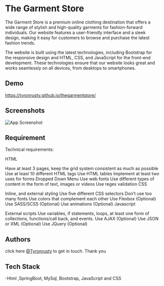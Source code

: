 # 
# The Garment Store

The Garment Store is a premium online clothing destination that offers a wide range of stylish and high-quality garments for fashion-forward individuals. Our website features a user-friendly interface and a sleek design, making it easy for customers to browse and purchase the latest fashion trends.

The website is built using the latest technologies, including Bootstrap for the responsive design and HTML, CSS, and JavaScript for the front-end development. These technologies ensure that our website looks great and works seamlessly on all devices, from desktops to smartphones.


## Demo

https://tyronrusty.github.io/thegarmentstore/


## Screenshots

![App Screenshot](https://i.postimg.cc/cHjWK30P/tyronrusty-github-io-thegarmentstore.png)


## Requirement 

Technical requirements:

HTML

Have at least 3 pages, keep the grid system consistent as much as possible
Use at least 10 different HTML tags
Use HTML tables
Implement at least two uses for forms
Dropped Down Menu 
Use web fonts
Use different types of content in the form of text, images or videos
Use regex validation
CSS

Inline,  and external styling
Use five different CSS selectors
Don’t use too many fonts
Use colors that complement each other
Use Flexbox (Optional)
Use SASS/SCSS (Optional)
Use animations (Optional)
Javascript

External scripts
Use variables, if statements, loops, at least one form of collections, functions/call back, and events.
Use AJAX (Optional) 
Use JSON or XML (Optional)
Use JQuery (Optional)
## Authors

click here  [@Tyronrusty](https://www.linkedin.com/in/tyron-rusty/) to get in touch. Thank you


## Tech Stack

 -Html ,SpringBoot, MySql, Bootstrap, JavaScript and CSS



